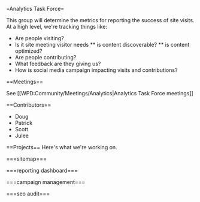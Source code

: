 =Analytics Task Force=

This group will determine the metrics for reporting the success of site visits. At a high level, we're tracking things like:

* Are people visiting?
* Is it site meeting visitor needs
** is content discoverable?
** is content optimized?
* Are people contributing?
* What feedback are they giving us?
* How is social media campaign impacting visits and contributions?

==Meetings==

See [[WPD:Community/Meetings/Analytics|Analytics Task Force meetings]]

==Contributors==
* Doug
* Patrick
* Scott
* Julee

==Projects==
Here's what we're working on.

===sitemap===

===reporting dashboard===

===campaign management===

===seo audit===
